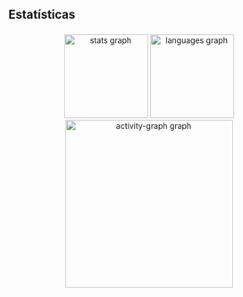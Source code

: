 <h2 align="left">Estatísticas</h2>

###

<div align="center">
  <img src="https://github-readme-stats.vercel.app/api?username=Vinicius10079&hide_title=false&hide_rank=false&show_icons=true&include_all_commits=true&count_private=true&disable_animations=false&theme=dracula&locale=en&hide_border=false&order=1" height="150" alt="stats graph"  />
  <img src="https://github-readme-stats.vercel.app/api/top-langs?username=Vinicius10079&locale=en&hide_title=false&layout=compact&card_width=320&langs_count=5&theme=dracula&hide_border=false&order=2" height="150" alt="languages graph"  />
  <img src="https://github-readme-activity-graph.vercel.app/graph?username=Vinicius10079&radius=16&theme=react&area=true&order=5" height="300" alt="activity-graph graph"  />
</div>

###
